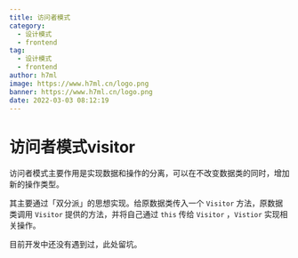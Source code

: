```yaml
---
title: 访问者模式
category:
  - 设计模式
  - frontend
tag:
  - 设计模式
  - frontend
author: h7ml
image: https://www.h7ml.cn/logo.png
banner: https://www.h7ml.cn/logo.png
date: 2022-03-03 08:12:19
---
```


# 访问者模式visitor

访问者模式主要作用是实现数据和操作的分离，可以在不改变数据类的同时，增加新的操作类型。

其主要通过「双分派」的思想实现。给原数据类传入一个 `Visitor` 方法，原数据类调用 `Visitor` 提供的方法，并将自己通过 `this` 传给 `Visitor` ，`Vistior` 实现相关操作。

目前开发中还没有遇到过，此处留坑。
